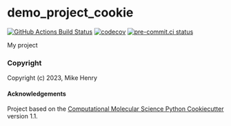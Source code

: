 demo_project_cookie
==============================
[//]: # (Badges)
[![GitHub Actions Build Status](https://github.com/REPLACE_WITH_OWNER_ACCOUNT/demo_project_cookie/workflows/CI/badge.svg)](https://github.com/REPLACE_WITH_OWNER_ACCOUNT/demo_project_cookie/actions?query=workflow%3ACI)
[![codecov](https://codecov.io/gh/REPLACE_WITH_OWNER_ACCOUNT/demo_project_cookie/branch/main/graph/badge.svg)](https://codecov.io/gh/REPLACE_WITH_OWNER_ACCOUNT/demo_project_cookie/branch/main)
[![pre-commit.ci status](https://results.pre-commit.ci/badge/github/mikemhenry/demo-project-cookie/main.svg)](https://results.pre-commit.ci/latest/github/mikemhenry/demo-project-cookie/main)

My project

### Copyright

Copyright (c) 2023, Mike Henry


#### Acknowledgements

Project based on the
[Computational Molecular Science Python Cookiecutter](https://github.com/molssi/cookiecutter-cms) version 1.1.

